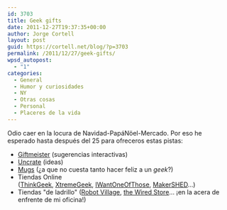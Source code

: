 ```yaml
---
id: 3703
title: Geek gifts
date: 2011-12-27T19:37:35+00:00
author: Jorge Cortell
layout: post
guid: https://cortell.net/blog/?p=3703
permalink: /2011/12/27/geek-gifts/
wpsd_autopost:
  - "1"
categories:
  - General
  - Humor y curiosidades
  - NY
  - Otras cosas
  - Personal
  - Placeres de la vida
---
```

Odio caer en la locura de Navidad-PapáNöel-Mercado. Por eso he esperado hasta después del 25 para ofreceros estas pistas:

  * <a title="https://www.giftmeister.com/" href="https://www.giftmeister.com/" target="_blank">Giftmeister</a> (sugerencias interactivas)
  * <a title="https://uncrate.com/" href="https://uncrate.com/" target="_blank">Uncrate</a> (ideas)
  * <a title="https://www.makeuseof.com/tag/10-awesome-novelty-geek-mugs-created/" href="https://www.makeuseof.com/tag/10-awesome-novelty-geek-mugs-created/" target="_blank">Mugs</a> (¿a que no cuesta tanto hacer feliz a un _geek_?)
  * Tiendas Online (<a title="https://www.thinkgeek.com/" href="https://www.thinkgeek.com/" target="_blank">ThinkGeek</a>, <a title="https://www.x-tremegeek.com/" href="https://www.x-tremegeek.com/" target="_blank">XtremeGeek</a>, <a title="https://www.iwantoneofthose.com/" href="https://www.iwantoneofthose.com/" target="_blank">IWantOneOfThose</a>, <a title="https://www.makershed.com/" href="https://www.makershed.com/" target="_blank">MakerSHED</a>...)
  * Tiendas "de ladrillo" (<a title="https://robotvillage.com/" href="https://robotvillage.com/" target="_blank">Robot Village</a>, <a title="https://store.wired.com/" href="https://store.wired.com/" target="_blank">the Wired Store</a>... ¡en la acera de enfrente de mi oficina!)